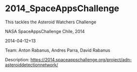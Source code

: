 2014_SpaceAppsChallenge
=======================

This tackles the Asteroid Watchers Challenge

NASA SpaceAppsChallenge Chile, 2014

2014-04-12+13

Team: Anton Rabanus, Andres Parra, David Rabanus

Description: https://2014.spaceappschallenge.org/project/adn-asteroiddetectionnetwork/
